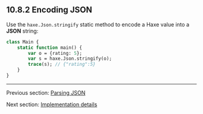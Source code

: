 ## 10.8.2 Encoding JSON

Use the `haxe.Json.stringify` static method to encode a Haxe value into a **JSON** string:
```haxe
class Main {
    static function main() {
        var o = {rating: 5};
        var s = haxe.Json.stringify(o);
        trace(s); // {"rating":5}
    }
}

```

---

Previous section: [Parsing JSON](std-Json-parsing.md)

Next section: [Implementation details](std-Json-implementation-details.md)